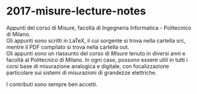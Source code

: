 # 2017-misure-lecture-notes
Appunti del corso di Misure, facoltà di Ingegneria Informatica - Politecnico di Milano.<br>
Gli appunti sono scritti in LaTeX, il cui sorgente si trova nella cartella src, mentre il PDF compilato si trova nella cartella out. <br>
Gli appunti sono un riassunto del corso di *Misure* tenuto in diversi anni e facoltà al Politecnico di Milano. In ogni caso, possono essere utili in tutti i corsi base di misurazione analogica e digitale, con focalizzazione particolare sui sistemi di misurazioni di grandezze elettriche.

I contributi sono sempre ben accetti.
